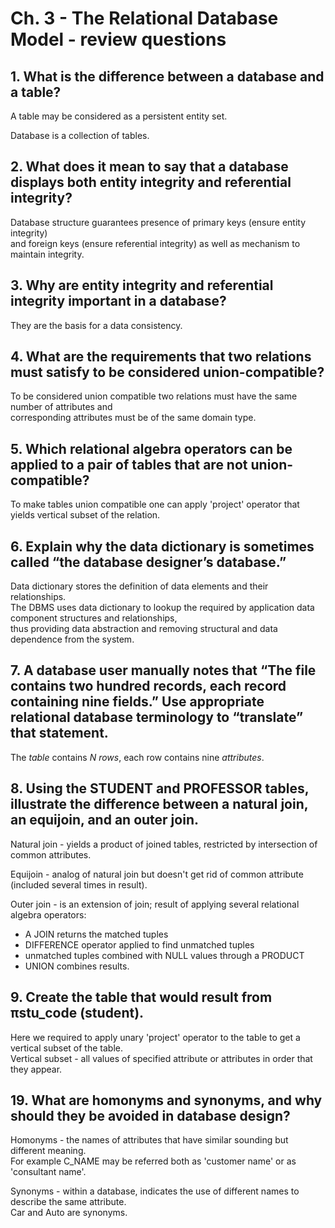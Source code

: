 # Ch. 3 - The Relational Database Model - review questions


## 1. What is the difference between a database and a table?

A table may be considered as a persistent entity set.  

Database is a collection of tables.  

 
## 2. What does it mean to say that a database displays both entity integrity and referential integrity?

Database structure guarantees presence of primary keys (ensure entity integrity)  
and foreign keys (ensure referential integrity) as well as mechanism to maintain integrity.  


## 3. Why are entity integrity and referential integrity important in a database?

They are the basis for a data consistency.  


## 4. What are the requirements that two relations must satisfy to be considered union-compatible?

To be considered union compatible two relations must have the same number of attributes and  
corresponding attributes must be of the same domain type.  


## 5. Which relational algebra operators can be applied to a pair of tables that are not union-compatible?

To make tables union compatible one can apply 'project' operator that yields vertical subset of the relation.  


## 6. Explain why the data dictionary is sometimes called “the database designer’s database.”

Data dictionary stores the definition of data elements and their relationships.  
The DBMS uses data dictionary to lookup the required by application data component structures and relationships,  
thus providing data abstraction and removing structural and data dependence from the system.  


## 7. A database user manually notes that “The file contains two hundred records, each record containing nine fields.”  Use appropriate relational database terminology to “translate” that statement. 

The _table_ contains _N_ _rows_, each row contains nine _attributes_.  


## 8. Using the STUDENT and PROFESSOR tables, illustrate the difference between a natural join, an equijoin, and an outer join.

Natural join - yields a product of joined tables, restricted by intersection of common attributes.  

Equijoin - analog of natural join but doesn't get rid of common attribute (included several times in result).  

Outer join - is an extension of join; result of applying several relational algebra operators:
* A JOIN returns the matched tuples
* DIFFERENCE operator applied to find unmatched tuples
* unmatched tuples combined with NULL values through a PRODUCT
* UNION combines results.


## 9. Create the table that would result from πstu_code (student).

Here we required to apply unary 'project' operator to the table to get a vertical subset of the table.  
Vertical subset - all values of specified attribute or attributes in order that they appear.  


## 19. What are homonyms and synonyms, and why should they be avoided in database design?

Homonyms - the names of attributes that have similar sounding but different meaning.  
For example C_NAME may be referred both as 'customer name' or as 'consultant name'.  

Synonyms - within a database, indicates the use of different names to describe the same attribute.  
Car and Auto are synonyms.  
